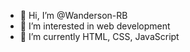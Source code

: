 - 👋 Hi, I’m @Wanderson-RB
- 👀 I’m interested in web development
- 🌱 I’m currently HTML, CSS, JavaScript

<!---
Wanderson-RB/Wanderson-RB is a ✨ special ✨ repository because its `README.md` (this file) appears on your GitHub profile.
You can click the Preview link to take a look at your changes.
--->
